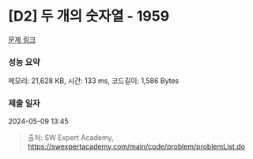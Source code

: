 # [D2] 두 개의 숫자열 - 1959 

[문제 링크](https://swexpertacademy.com/main/code/problem/problemDetail.do?contestProbId=AV5PpoFaAS4DFAUq) 

### 성능 요약

메모리: 21,628 KB, 시간: 133 ms, 코드길이: 1,586 Bytes

### 제출 일자

2024-05-09 13:45



> 출처: SW Expert Academy, https://swexpertacademy.com/main/code/problem/problemList.do
